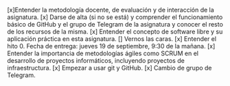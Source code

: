 [x]Entender la metodología docente, de evaluación y de interacción de la asignatura.
[x] Darse de alta (si no se está) y comprender el funcionamiento básico de GitHub y el grupo de Telegram de la asignatura y conocer el resto de los recursos de la misma.
[x] Entender el concepto de software libre y su aplicación práctica en esta asignatura.
[] Vernos las caras.
[x] Entender el hito 0. Fecha de entrega: jueves 19 de septiembre, 9:30 de la mañana.
[x] Entender la importancia de metodologías ágiles como SCRUM en el desarrollo de proyectos informáticos, incluyendo proyectos de infraestructura.
[x] Empezar a usar git y GitHub.
[x] Cambio de grupo de Telegram.